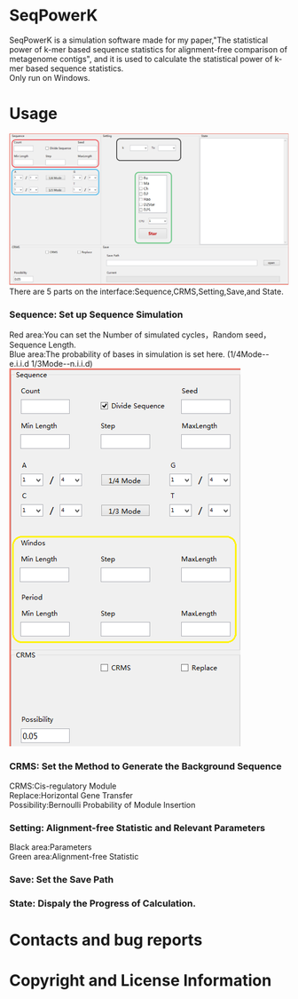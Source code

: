 # SeqPowerK
SeqPowerK is a simulation software made for my paper,"The statistical power of k-mer based sequence statistics for alignment-free comparison of metagenome contigs", and it is used to calculate the statistical power of k-mer based sequence statistics.  
Only run on Windows.
# Usage
![](https://github.com/HGDscut/SeqPowerK/blob/master/1.PNG)
There are 5 parts on the interface:Sequence,CRMS,Setting,Save,and State.   
### Sequence: Set up Sequence Simulation
Red area:You can set the Number of simulated cycles，Random seed，Sequence Length.  
Blue area:The probability of bases in simulation is set here. (1/4Mode--e.i.i.d        1/3Mode--n.i.i.d)
![](https://github.com/HGDscut/SeqPowerK/blob/master/2.PNG)
### CRMS: Set the Method to Generate the Background Sequence
CRMS:Cis-regulatory Module  
Replace:Horizontal Gene Transfer  
Possibility:Bernoulli Probability of Module Insertion
### Setting: Alignment-free Statistic and Relevant Parameters
Black area:Parameters  
Green area:Alignment-free Statistic
### Save: Set the Save Path
### State: Dispaly the Progress of Calculation.

# Contacts and bug reports
# Copyright and License Information
